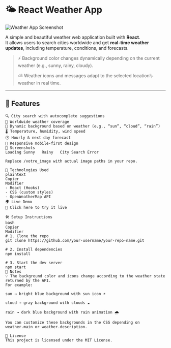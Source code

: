 # 🌤️ React Weather App

![Weather App Screenshot](/votre_image)

A simple and beautiful weather web application built with **React**.  
It allows users to search cities worldwide and get **real-time weather updates**, including temperature, conditions, and forecasts.

> ⚡ Background color changes dynamically depending on the current weather (e.g., sunny, rainy, cloudy).
>  
> ⛅ Weather icons and messages adapt to the selected location’s weather in real time.

---

## 🚀 Features

```plaintext
🔍 City search with autocomplete suggestions  
📍 Worldwide weather coverage  
🌈 Dynamic background based on weather (e.g., “sun”, “cloud”, “rain”)  
🌡️ Temperature, humidity, wind speed  
🕒 Hourly & next day forecast  
📱 Responsive mobile-first design  
📸 Screenshots
Loading	Sunny	Rainy	City Search	Error

Replace /votre_image with actual image paths in your repo.

🧠 Technologies Used
plaintext
Copier
Modifier
- React (Hooks)
- CSS (custom styles)
- OpenWeatherMap API
🌍 Live Demo
🔗 Click here to try it live

🛠️ Setup Instructions
bash
Copier
Modifier
# 1. Clone the repo
git clone https://github.com/your-username/your-repo-name.git

# 2. Install dependencies
npm install

# 3. Start the dev server
npm start
📌 Notes
💡 The background color and icons change according to the weather state returned by the API.
For example:

sun → bright blue background with sun icon ☀️

cloud → gray background with clouds ☁️

rain → dark blue background with rain animation 🌧️

You can customize these backgrounds in the CSS depending on weather.main or weather.description.

🧾 License
This project is licensed under the MIT License.
